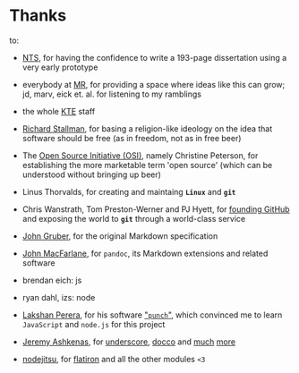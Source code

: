 # Thanks


to: 

- [NTS](http://nts.is), for having the confidence to write a 193-page dissertation using a very early prototype

- everybody at [MR](http://maschinenraum.tk), for providing a space where ideas like this can grow; jd, marv, eick et. al. for listening to my ramblings

- the whole [KTE](http://kte.is?Kunst-Technik-Einheit) staff

- [Richard Stallman](http://www.stallman.org), for basing a religion-like ideology on the idea that software should be free (as in freedom, not as in free beer)

- The [Open Source Initiative (OSI)](https://en.wikipedia.org/wiki/Open_Source_Initiative), namely Christine Peterson, for establishing the more marketable term 'open source' (which can be understood without bringing up beer)

- Linus Thorvalds, for creating and maintaing **`Linux`** and **`git`**

- Chris Wanstrath, Tom Preston-Werner and PJ Hyett, for [founding GitHub](http://tom.preston-werner.com/2011/03/29/ten-lessons-from-githubs-first-year.html) and exposing the world to **`git`** through a world-class service

- [John Gruber](http://daringfireball.net), for the original Markdown specification

- [John MacFarlane](http://johnmacfarlane.net/), for `pandoc`, its Markdown extensions and related software

- brendan eich: js

- ryan dahl, izs: node

- [Lakshan Perera](https://github.com/laktek), for his software ["`punch`"](https://github.com/laktek/punch), which convinced me to learn `JavaScript` and `node.js` for this project

- [Jeremy Ashkenas](https://twitter.com/jashkenas), for [underscore](http://underscorejs.org), [docco](http://jashkenas.github.io/docco/) and [much](http://backbonejs.org) [more](http://coffeescript.org)

- [nodejitsu](https://www.nodejitsu.com), for [flatiron](http://flatironjs.org) and all the other modules `<3`


